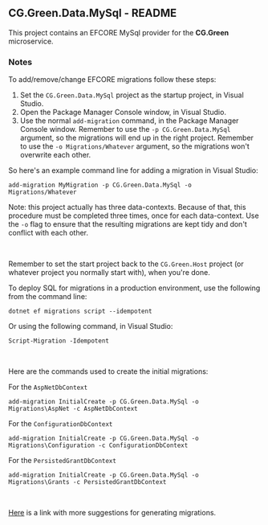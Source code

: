 
## CG.Green.Data.MySql - README

This project contains an EFCORE MySql provider for the **CG.Green** microservice.

### Notes

To add/remove/change EFCORE migrations follow these steps:
    
1. Set the `CG.Green.Data.MySql` project as the startup project, in Visual Studio.
2. Open the Package Manager Console window, in Visual Studio.
3. Use the normal `add-migration` command, in the Package Manager Console window. Remember to use the `-p CG.Green.Data.MySql` argument, so the migrations will end up in the right project. Remember to use the `-o Migrations/Whatever` argument, so the migrations won't overwrite each other.

So here's an example command line for adding a migration in Visual Studio: 
```
add-migration MyMigration -p CG.Green.Data.MySql -o Migrations/Whatever
```

Note: this project actually has three data-contexts. Because of that, this procedure must be completed three times, once for each data-context. Use the `-o` flag to ensure that the resulting migrations are kept tidy and don't conflict with each other.

<br />

Remember to set the start project back to the `CG.Green.Host` project (or whatever project you normally start with), when you're done.

To deploy SQL for migrations in a production environment, use the following from the command line:

```
dotnet ef migrations script --idempotent
```

Or using the following command, in Visual Studio:

```
Script-Migration -Idempotent
```

<br />

Here are the commands used to create the initial migrations:

For the `AspNetDbContext`
```
add-migration InitialCreate -p CG.Green.Data.MySql -o Migrations\AspNet -c AspNetDbContext
```

For the `ConfigurationDbContext`
```
add-migration InitialCreate -p CG.Green.Data.MySql -o Migrations\Configuration -c ConfigurationDbContext
```

For the `PersistedGrantDbContext`
```
add-migration InitialCreate -p CG.Green.Data.MySql -o Migrations\Grants -c PersistedGrantDbContext
```

<br />

[Here](https://learn.microsoft.com/en-us/ef/core/managing-schemas/migrations/applying?tabs=vs) is a link with more suggestions for generating migrations.





